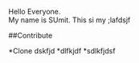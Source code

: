 Hello Everyone. <br>
My name is SUmit. This si my ;lafdsjf

##Contribute

*Clone dskfjd
*dlfkjdf
*sdlkfjdsf
